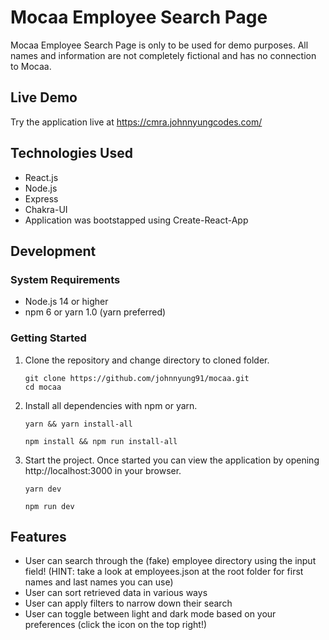 # Mocaa Employee Search Page
Mocaa Employee Search Page is only to be used for demo purposes.  All names and information are not completely fictional and has no connection to Mocaa.

## Live Demo
Try the application live at https://cmra.johnnyungcodes.com/

## Technologies Used
- React.js
- Node.js
- Express
- Chakra-UI
- Application was bootstapped using Create-React-App

## Development

### System Requirements
- Node.js 14 or higher
- npm 6 or yarn 1.0 (yarn preferred)

### Getting Started

1. Clone the repository and change directory to cloned folder.

    ```shell
    git clone https://github.com/johnnyung91/mocaa.git
    cd mocaa
    ```

2. Install all dependencies with npm or yarn.

    ```shell
    yarn && yarn install-all
    ```

    ```shell
    npm install && npm run install-all
    ```

3. Start the project. Once started you can view the application by opening http://localhost:3000 in your browser.

    ```shell
    yarn dev
    ```
    ```shell
    npm run dev
    ```

## Features
- User can search through the (fake) employee directory using the input field! (HINT: take a look at employees.json at the root folder for first names and last names you can use)
- User can sort retrieved data in various ways
- User can apply filters to narrow down their search
- User can toggle between light and dark mode based on your preferences (click the icon on the top right!)
